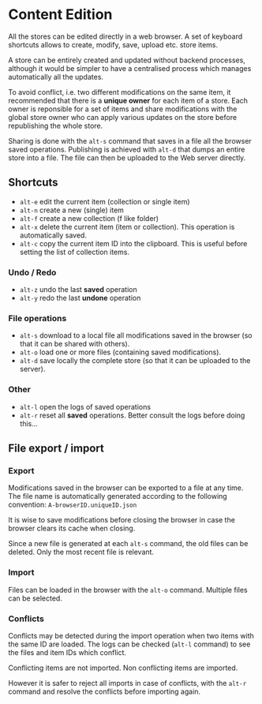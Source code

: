 # Content Edition

All the stores can be edited directly in a web browser. A set of keyboard shortcuts allows to create, modify, save, upload etc. store items.

A store can be entirely created and updated without backend processes, although it would be simpler to have a centralised process which manages automatically all the updates.

To avoid conflict, i.e. two different modifications on the same item, it recommended that there is a **unique owner** for each item of a store. Each owner is reponsible for a set of items and share modifications with the global store owner who can apply various updates on the store before republishing the whole store. 

Sharing is done with the `alt-s` command that saves in a file all the browser saved operations.
Publishing is achieved with `alt-d` that dumps an entire store into a file. The file can then be uploaded to the Web server directly.

## Shortcuts
* `alt-e` edit the current item (collection or single item)
* `alt-n` create a new (single) item
* `alt-f` create a new collection (f like folder)
* `alt-x` delete the current item (item or collection). This operation is automatically saved.
* `alt-c` copy the current item ID into the clipboard. This is useful before setting the list of collection items.

### Undo / Redo
* `alt-z` undo the last **saved** operation 
* `alt-y` redo the last **undone** operation 

### File operations
* `alt-s` download to a local file all modifications saved in the browser (so that it can be shared with others).
* `alt-o` load one or more files (containing saved modifications).
* `alt-d` save locally the complete store (so that it can be uploaded to the server).

### Other
* `alt-l` open the logs of saved operations
* `alt-r` reset all **saved** operations. Better consult the logs before doing this...
 
## File export / import

### Export
Modifications saved in the browser can be exported to a file at any time. The file name is automatically generated according to the following convention: `A-browserID.uniqueID.json`

It is wise to save modifications before closing the browser in case the browser clears its cache when closing.

Since a new file is generated at each `alt-s` command, the old files can be deleted. Only the most recent file is relevant.

### Import
Files can be loaded in the browser with the `alt-o` command. Multiple files can be selected.

### Conflicts
Conflicts may be detected during the import operation when two items with the same ID are loaded. The logs can be checked (`alt-l` command) to see the files and item IDs which conflict. 

Conflicting items are not imported.
Non conflicting items are imported.

However it is safer to reject all imports in case of conflicts, with the `alt-r` command and resolve the conflicts before importing again.



